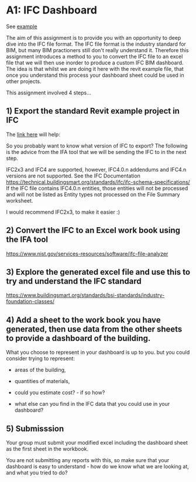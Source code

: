 # A1: IFC Dashboard

See [example](https://github.com/timmcginley/11034/tree/main/Example%20files/Python/Working%20with%20excel)

The aim of this assignment is to provide you with an opportunity to deep dive into the IFC file format. The IFC file format is the industry standard for BIM, but many BIM practioners still don't really understand it. Therefore this assignment introduces a method to you to convert the IFC file to an excel file that we will then use inorder to produce a custom IFC BIM dashboard. The idea is that whilst we are doing it here with the revit example file, that once you understand this process your dashboard sheet could be used in other projects. 

This assignment involved 4 steps...

## 1) Export the standard Revit example project in IFC

The [link here](https://knowledge.autodesk.com/support/revit-products/learn-explore/caas/CloudHelp/cloudhelp/2018/ENU/Revit-DocumentPresent/files/GUID-14037C31-EBAD-41A8-9099-E6DD65BB626E-htm.html) will help: 

So you probably want to know what version of IFC to export? The following is the advice from the IFA tool that we will be sending the IFC to in the next step.

IFC2x3 and IFC4 are supported, however, IFC4.0.n addendums and IFC4.n versions are not supported. See the IFC Documentation https://technical.buildingsmart.org/standards/ifc/ifc-schema-specifications/ If the IFC file contains IFC4.0.n entities, those entities will not be processed and will not be listed as Entity types not processed on the File Summary worksheet.

I would recommend IFC2x3, to make it easier :)

## 2) Convert the IFC to an Excel work book using the IFA tool

https://www.nist.gov/services-resources/software/ifc-file-analyzer

## 3) Explore the generated excel file and use this to try and understand the IFC standard

https://www.buildingsmart.org/standards/bsi-standards/industry-foundation-classes/

## 4) Add a sheet to the work book you have generated, then use data from the other sheets to provide a dashboard of the building.

What you choose to represent in your dashboard is up to you. but you could consider trying to represent:

* areas of the building,

* quantities of materials,

* could you estimate cost? - if so how?

* what else can you find in the IFC data that you could use in your dashboard?

## 5) Submisssion

Your group must submit your modified excel including the dashboard sheet as the first sheet in the workbook.

You are not submitting any reports with this, so make sure that your dashboard is easy to understand - how do we know what we are looking at, and what you tried to do?
